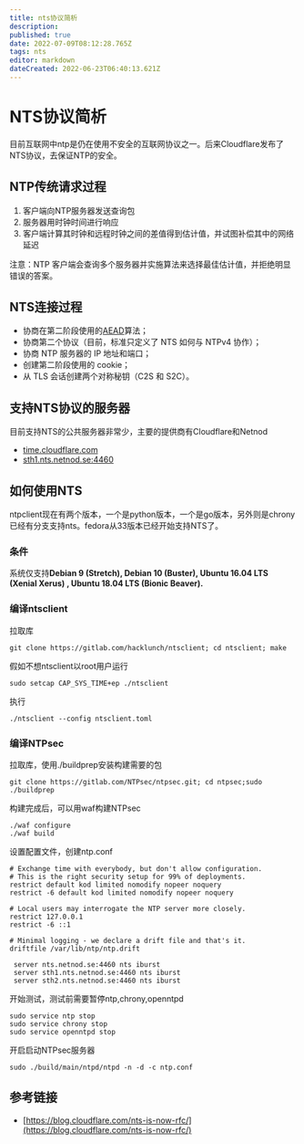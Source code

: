 ```yaml
---
title: nts协议简析
description: 
published: true
date: 2022-07-09T08:12:28.765Z
tags: nts
editor: markdown
dateCreated: 2022-06-23T06:40:13.621Z
---
```


# NTS协议简析

目前互联网中ntp是仍在使用不安全的互联网协议之一。后来Cloudflare发布了NTS协议，去保证NTP的安全。

## NTP传统请求过程

1.  客户端向NTP服务器发送查询包
2.  服务器用时钟时间进行响应
3.  客户端计算其时钟和远程时钟之间的差值得到估计值，并试图补偿其中的网络延迟

注意：NTP 客户端会查询多个服务器并实施算法来选择最佳估计值，并拒绝明显错误的答案。

## NTS连接过程

-   协商在第二阶段使用的[AEAD](https://en.wikipedia.org/wiki/Authenticated_encryption)算法；
-   协商第二个协议（目前，标准只定义了 NTS 如何与 NTPv4 协作）；
-   协商 NTP 服务器的 IP 地址和端口；
-   创建第二阶段使用的 cookie；
-   从 TLS 会话创建两个对称秘钥（C2S 和 S2C）。

## 支持NTS协议的服务器

目前支持NTS的公共服务器非常少，主要的提供商有Cloudflare和Netnod

-   [time.cloudflare.com](http://time.cloudflare.com/)
-   [sth1.nts.netnod.se:4460](http://sth1.nts.netnod.se:4460/)

## 如何使用NTS

ntpclient现在有两个版本，一个是python版本，一个是go版本，另外则是chrony已经有分支支持nts。fedora从33版本已经开始支持NTS了。

### 条件

系统仅支持**Debian 9 (Stretch), Debian 10 (Buster), Ubuntu 16.04 LTS (Xenial Xerus) , Ubuntu 18.04 LTS (Bionic Beaver).**

### 编译ntsclient

拉取库

```shell
git clone https://gitlab.com/hacklunch/ntsclient; cd ntsclient; make
```

假如不想ntsclient以root用户运行

```shell
sudo setcap CAP_SYS_TIME+ep ./ntsclient
```

执行

```shell
./ntsclient --config ntsclient.toml
```

### 编译NTPsec

拉取库，使用./buildprep安装构建需要的包

```shell
git clone https://gitlab.com/NTPsec/ntpsec.git; cd ntpsec;sudo ./buildprep
```

构建完成后，可以用waf构建NTPsec

```shell
./waf configure
./waf build
```

设置配置文件，创建ntp.conf

```shell
# Exchange time with everybody, but don't allow configuration.
# This is the right security setup for 99% of deployments.
restrict default kod limited nomodify nopeer noquery
restrict -6 default kod limited nomodify nopeer noquery

# Local users may interrogate the NTP server more closely.
restrict 127.0.0.1
restrict -6 ::1

# Minimal logging - we declare a drift file and that's it.
driftfile /var/lib/ntp/ntp.drift

 server nts.netnod.se:4460 nts iburst
 server sth1.nts.netnod.se:4460 nts iburst
 server sth2.nts.netnod.se:4460 nts iburst
```

开始测试，测试前需要暂停ntp,chrony,openntpd

```shell
sudo service ntp stop
sudo service chrony stop
sudo service openntpd stop
```

开启启动NTPsec服务器

```shell
sudo ./build/main/ntpd/ntpd -n -d -c ntp.conf
```

## 参考链接

-   [https://blog.cloudflare.com/nts-is-now-rfc/](https://blog.cloudflare.com/nts-is-now-rfc/)